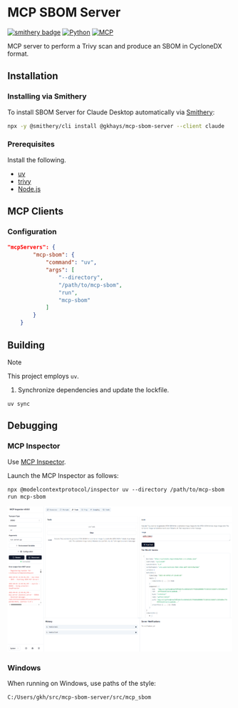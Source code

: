 # MCP SBOM Server

[![smithery badge](https://smithery.ai/badge/@gkhays/mcp-sbom-server)](https://smithery.ai/server/@gkhays/mcp-sbom-server)
[![Python](https://img.shields.io/badge/Python-3.12-blue.svg)](https://www.python.org/)
[![MCP](https://img.shields.io/badge/MCP-1.6-CC5500.svg)](https://www.anthropic.com/news/model-context-protocol)

MCP server to perform a Trivy scan and produce an SBOM in CycloneDX format.

## Installation

### Installing via Smithery

To install SBOM Server for Claude Desktop automatically via [Smithery](https://smithery.ai/server/@gkhays/mcp-sbom-server):

```bash
npx -y @smithery/cli install @gkhays/mcp-sbom-server --client claude
```

### Prerequisites

Install the following.

- [uv](https://github.com/astral-sh/uv)
- [trivy](https://github.com/aquasecurity/trivy)
- [Node.js](https://nodejs.org/en)

## MCP Clients

### Configuration

```json
"mcpServers": {
        "mcp-sbom": {
            "command": "uv",
            "args": [
                "--directory",
                "/path/to/mcp-sbom",
                "run",
                "mcp-sbom"
            ]
        }
    }
```

## Building

> [!NOTE]
> This project employs `uv`.

1. Synchronize dependencies and update the lockfile.
```
uv sync
```

## Debugging

### MCP Inspector

Use [MCP Inspector](https://github.com/modelcontextprotocol/inspector).

Launch the MCP Inspector as follows:

```
npx @modelcontextprotocol/inspector uv --directory /path/to/mcp-sbom run mcp-sbom
```

![MCP Inspector](docs/mcp-inspector.png)

### Windows

When running on Windows, use paths of the style:

```console
C:/Users/gkh/src/mcp-sbom-server/src/mcp_sbom
```
